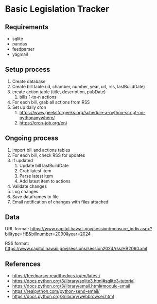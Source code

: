 # Basic Legislation Tracker

## Requirements
- sqlite
- pandas
- feedparser
- yagmail

## Setup process
1. Create database
2. Create bill table (id, chamber, number, year, url, rss, lastBuildDate)
3. create action table (title, description, pubDate)
   1. bills 1-to-n actions
4. For each bill, grab all actions from RSS
5. Set up daily cron
   1. https://www.geeksforgeeks.org/schedule-a-python-script-on-pythonanywhere/
   2. https://cron-job.org/en/
   
## Ongoing process
1. Import bill and actions tables
2. For each bill, check RSS for updates
3. If updated
   1. Update bill lastBuildDate
   2. Grab latest item
   3. Parse latest item
   4. Add latest item to actions
4. Validate changes
5. Log changes
6. Save dataframes to file
7. Email notification of changes with files attached

## Data
URL format: 
https://www.capitol.hawaii.gov/session/measure_indiv.aspx?billtype=HB&billnumber=2090&year=2024

RSS format:
https://www.capitol.hawaii.gov/sessions/session2024/rss/HB2090.xml

## References
- https://feedparser.readthedocs.io/en/latest/
- https://docs.python.org/3/library/sqlite3.html#sqlite3-tutorial
- https://docs.python.org/3/library/email.html#module-email
- https://realpython.com/python-send-email/
- https://docs.python.org/3/library/webbrowser.html